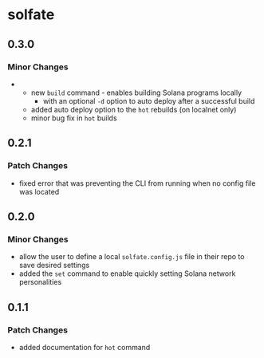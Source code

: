 # solfate

## 0.3.0

### Minor Changes

- - new `build` command - enables building Solana programs locally
    - with an optional `-d` option to auto deploy after a successful build
  - added auto deploy option to the `hot` rebuilds (on localnet only)
  - minor bug fix in `hot` builds

## 0.2.1

### Patch Changes

- fixed error that was preventing the CLI from running when no config file was located

## 0.2.0

### Minor Changes

- allow the user to define a local `solfate.config.js` file in their repo to save desired settings
- added the `set` command to enable quickly setting Solana network personalities

## 0.1.1

### Patch Changes

- added documentation for `hot` command
